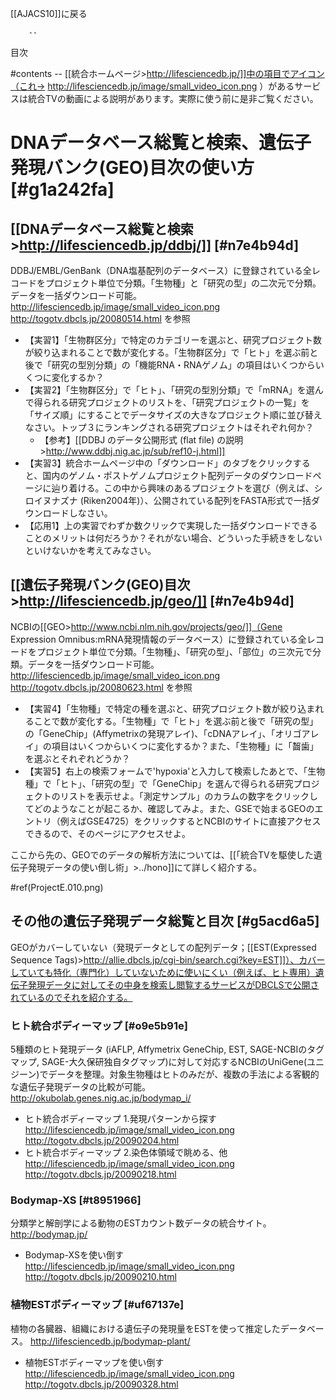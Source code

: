 [[AJACS10]]に戻る

        --
目次

#contents
        --
[[統合ホームページ>http://lifesciencedb.jp/]]中の項目でアイコン（これ→ http://lifesciencedb.jp/image/small_video_icon.png ）があるサービスは統合TVの動画による説明があります。実際に使う前に是非ご覧ください。

#  DNAデータベース総覧と検索、遺伝子発現バンク(GEO)目次の使い方 [#g1a242fa]

## [[DNAデータベース総覧と検索>http://lifesciencedb.jp/ddbj/]] [#n7e4b94d]
DDBJ/EMBL/GenBank（DNA塩基配列のデータベース）に登録されている全レコードをプロジェクト単位で分類。「生物種」と「研究の型」の二次元で分類。データを一括ダウンロード可能。http://lifesciencedb.jp/image/small_video_icon.png http://togotv.dbcls.jp/20080514.html を参照

- 【実習1】「生物群区分」で特定のカテゴリーを選ぶと、研究プロジェクト数が絞り込まれることで数が変化する。「生物群区分」で「ヒト」を選ぶ前と後で「研究の型別分類」の「機能RNA・RNAゲノム」の項目はいくつからいくつに変化するか？
- 【実習2】「生物群区分」で「ヒト」、「研究の型別分類」で「mRNA」を選んで得られる研究プロジェクトのリストを、「研究プロジェクトの一覧」を「サイズ順」にすることでデータサイズの大きなプロジェクト順に並び替えなさい。トップ３にランキングされる研究プロジェクトはそれぞれ何か？
    - 【参考】[[DDBJ のデータ公開形式 (flat file) の説明>http://www.ddbj.nig.ac.jp/sub/ref10-j.html]]
- 【実習3】統合ホームページ中の「ダウンロード」のタブをクリックすると、国内のゲノム・ポストゲノムプロジェクト配列データのダウンロードページに辿り着ける。この中から興味のあるプロジェクトを選び（例えば、シロイヌナズナ (Riken2004年)）、公開されている配列をFASTA形式で一括ダウンロードしなさい。
- 【応用1】上の実習でわずか数クリックで実現した一括ダウンロードできることのメリットは何だろうか？それがない場合、どういった手続きをしないといけないかを考えてみなさい。

## [[遺伝子発現バンク(GEO)目次>http://lifesciencedb.jp/geo/]] [#n7e4b94d]
NCBIの[[GEO>http://www.ncbi.nlm.nih.gov/projects/geo/]]（Gene Expression Omnibus:mRNA発現情報のデータベース）に登録されている全レコードをプロジェクト単位で分類。「生物種」、「研究の型」、「部位」の三次元で分類。データを一括ダウンロード可能。 http://lifesciencedb.jp/image/small_video_icon.png http://togotv.dbcls.jp/20080623.html を参照

- 【実習4】「生物種」で特定の種を選ぶと、研究プロジェクト数が絞り込まれることで数が変化する。「生物種」で「ヒト」を選ぶ前と後で「研究の型」の「GeneChip」(Affymetrixの発現アレイ)、「cDNAアレイ」、「オリゴアレイ」の項目はいくつからいくつに変化するか？また、「生物種」に「齧歯」を選ぶとそれぞれどうか？
- 【実習5】右上の検索フォームで'hypoxia'と入力して検索したあとで、「生物種」で「ヒト」、「研究の型」で「GeneChip」を選んで得られる研究プロジェクトのリストを表示せよ。「測定サンプル」のカラムの数字をクリックしてどのようなことが起こるか、確認してみよ。また、GSEで始まるGEOのエントリ（例えばGSE4725）をクリックするとNCBIのサイトに直接アクセスできるので、そのページにアクセスせよ。

ここから先の、GEOでのデータの解析方法については、[[「統合TVを駆使した遺伝子発現データの使い倒し術」>../hono]]にて詳しく紹介する。

#ref(ProjectE.010.png)

##  その他の遺伝子発現データ総覧と目次 [#g5acd6a5]

GEOがカバーしていない（発現データとしての配列データ；[[EST(Expressed Sequence Tags)>http://allie.dbcls.jp/cgi-bin/search.cgi?key=EST]]）、カバーしていても特化（専門化）していないために使いにくい（例えば、ヒト専用）遺伝子発現データに対してその中身を検索し閲覧するサービスがDBCLSで公開されているのでそれを紹介する。

###  ヒト統合ボディーマップ [#o9e5b91e]
5種類のヒト発現データ (iAFLP, Affymetrix GeneChip, EST, SAGE-NCBIのタグマップ, SAGE-大久保研独自タグマップ)に対して対応するNCBIのUniGene(ユニジーン)でデータを整理。対象生物種はヒトのみだが、複数の手法による客観的な遺伝子発現データの比較が可能。
http://okubolab.genes.nig.ac.jp/bodymap_i/
- ヒト統合ボディーマップ 1.発現パターンから探す  http://lifesciencedb.jp/image/small_video_icon.png http://togotv.dbcls.jp/20090204.html
- ヒト統合ボディーマップ 2.染色体領域で眺める、他  http://lifesciencedb.jp/image/small_video_icon.png http://togotv.dbcls.jp/20090218.html

###  Bodymap-XS [#t8951966]
分類学と解剖学による動物のESTカウント数データの統合サイト。
http://bodymap.jp/
- Bodymap-XSを使い倒す http://lifesciencedb.jp/image/small_video_icon.png
http://togotv.dbcls.jp/20090210.html

###  植物ESTボディーマップ [#uf67137e]
植物の各臓器、組織における遺伝子の発現量をESTを使って推定したデータベース。
http://lifesciencedb.jp/bodymap-plant/
-  植物ESTボディーマップを使い倒す  http://lifesciencedb.jp/image/small_video_icon.png
http://togotv.dbcls.jp/20090328.html
